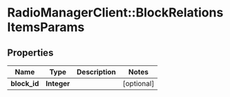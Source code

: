 # RadioManagerClient::BlockRelationsItemsParams

## Properties
Name | Type | Description | Notes
------------ | ------------- | ------------- | -------------
**block_id** | **Integer** |  | [optional] 


